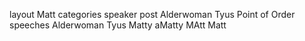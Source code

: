 layout	Matt	categories	speaker
post
Alderwoman Tyus Point of Order
speeches
Alderwoman Tyus
Matty aMatty MAtt Matt

